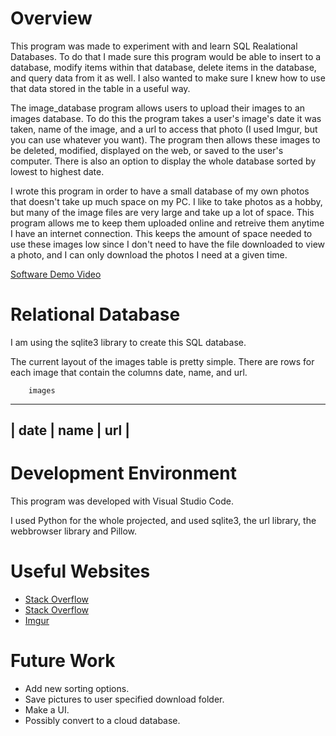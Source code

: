 # Overview

This program was made to experiment with and learn SQL Realational Databases. To do that I made sure this program would
be able to insert to a database, modify items within that database, delete items in the database, and query data from
it as well. I also wanted to make sure I knew how to use that data stored in the table in a useful way.

The image_database program allows users to upload their images to an images database. To do this the program takes
a user's image's date it was taken, name of the image, and a url to access that photo (I used Imgur, but you can use
whatever you want). The program then allows these images to be deleted, modified, displayed on the web, or saved to
the user's computer. There is also an option to display the whole database sorted by lowest to highest date.

I wrote this program in order to have a small database of my own photos that doesn't take up much space on my PC.
I like to take photos as a hobby, but many of the image files are very large and take up a lot of space. This
program allows me to keep them uploaded online and retreive them anytime I have an internet connection. This keeps
the amount of space needed to use these images low since I don't need to have the file downloaded to view a photo,
and I can only download the photos I need at a given time.

[Software Demo Video](http://youtube.link.goes.here)

# Relational Database

I am using the sqlite3 library to create this SQL database.

The current layout of the images table is pretty simple. There are rows for each image that contain the columns date, name, and url.

        images
 -------------------
| date | name | url |
 -------------------

# Development Environment

This program was developed with Visual Studio Code.

I used Python for the whole projected, and used sqlite3, the url library, the webbrowser library
and Pillow.

# Useful Websites

* [Stack Overflow](https://stackoverflow.com/questions/31768051/unable-to-download-image-using-python)
* [Stack Overflow](https://stackoverflow.com/questions/5333244/how-to-display-a-jpg-file-in-python)
* [Imgur](https://imgur.com/)

# Future Work

* Add new sorting options.
* Save pictures to user specified download folder.
* Make a UI.
* Possibly convert to a cloud database.